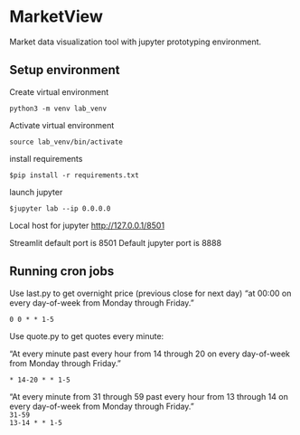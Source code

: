 # MarketView
Market data visualization tool with jupyter prototyping environment.

## Setup environment 



Create virtual environment
<br>

<code>python3 -m venv lab_venv</code>
<br>

Activate virtual environment

<code>source lab_venv/bin/activate</code>
<br>

install requirements

<code>$pip install -r requirements.txt</code>
<br>

launch jupyter

<code>$jupyter lab --ip 0.0.0.0</code>
<br>

Local host for jupyter http://127.0.0.1/8501
<br>

Streamlit default port is 8501
Default jupyter port is 8888


## Running cron jobs

Use last.py to get overnight price (previous close for next day) “at 00:00 on every day-of-week from Monday through Friday.”

<code>0 0 * * 1-5</code>

Use quote.py to get quotes every minute: <br>

“At every minute past every hour from 14 through 20 on every day-of-week from Monday through Friday.”

<code>* 14-20 * * 1-5</code>

“At every minute from 31 through 59 past every hour from 13 through 14 on every day-of-week from Monday through Friday.” <br>
<code>31-59 13-14 * * 1-5</code>